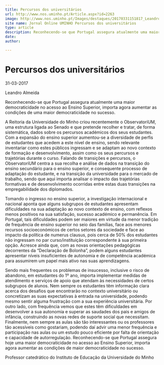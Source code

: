 ```yaml
---
title: Percursos dos universitários
url: http://www.nos.uminho.pt/Article.aspx?id=2263
image: http://www.nos.uminho.pt/Images/destaques/20170331151817_Leandro4.jpg
site name: Jornal Online UMINHO Percursos dos universitários
type: article
description: Reconhecendo-se que Portugal assegura atualmente uma maior democraticidade no acesso ao Ensino Superior, importa agora aumentar as condições de uma maior democraticidade no sucesso.
date: 
author: 

---
```

# Percursos dos universitários


31-03-2017

Leandro Almeida

Reconhecendo-se que Portugal assegura atualmente uma maior democraticidade no acesso ao Ensino Superior, importa agora aumentar as condições de uma maior democraticidade no sucesso.

A Reitoria da Universidade do Minho criou recentemente o ObservatoriUM, uma estrutura ligada ao Senado e que pretende recolher e tratar, de forma sistemática, dados sobre os percursos académicos dos seus estudantes. Com a expansão do ensino superior aumentou-se a diversidade de perfis de estudantes que acedem a este nível de ensino, sendo relevante inventariar como estes públicos ingressam e se adaptam ao novo contexto de formação e desenvolvimento, assim como os seus percursos e trajetórias durante o curso. Falando de transições e percursos, o ObservatoriUM centra a sua recolha e análise de dados na transição do ensino secundário para o ensino superior, e consequente processo de adaptação do estudante, e na transição da universidade para o mercado de trabalho, sendo que aqui importa analisar o impacto das trajetórias formativas e de desenvolvimento ocorridas entre estas duas transições na empregabilidade dos diplomados.

Tomando o ingresso no ensino superior, a investigação internacional e nacional aponta que alguns subgrupos de estudantes apresentam dificuldades na sua adaptação ao novo contexto de ensino, com reflexos menos positivos na sua satisfação, sucesso académico e permanência. Em Portugal, tais dificuldades podem ser maiores em virtude da menor tradição de frequência de ensino superior no seio das famílias, face aos menores recursos socioeconómicos de certos setores da sociedade e face ao impacto da política de numerus clausus, pois cerca de 50% dos estudantes não ingressam no par curso/instituição correspondente à sua primeira opção. Acresce ainda que, com as novas orientações pedagógicas decorrentes da “Declaração de Bolonha”, podem alguns estudantes apresentar níveis insuficientes de autonomia e de competência académica para assumirem um papel mais ativo nas suas aprendizagens.

Sendo mais frequentes os problemas de insucesso, inclusive o risco de abandono, em estudantes do 1º ano, importa implementar medidas de atendimento e serviços de apoio que atendam às necessidades de certos subgrupos de alunos. Nem sempre os estudantes têm informação clara acerca dos desafios que encontrarão no contexto universitário ou concretizam as suas expectativas à entrada na universidade, podendo mesmo sentir alguma frustração com a sua experiência universitária. Por outro lado, com frequência vemos que estes têm dificuldades em desenvolver a sua autonomia e superar as saudades dos pais e amigos de infância, construindo as novas redes de suporte social que necessitam. Finalmente, nem sempre as aulas são tão interessantes ou os professores tão acessíveis como gostariam, podendo daí advir uma menor frequência e participação nas aulas ou um estudo pouco eficiente por falta de orientação e capacidade de autorregulação. Reconhecendo-se que Portugal assegura hoje uma maior democraticidade no acesso ao Ensino Superior, importa agora aumentar as condições de maior democraticidade no sucesso.

Professor catedrático do Instituto de Educação da Universidade do Minho 

